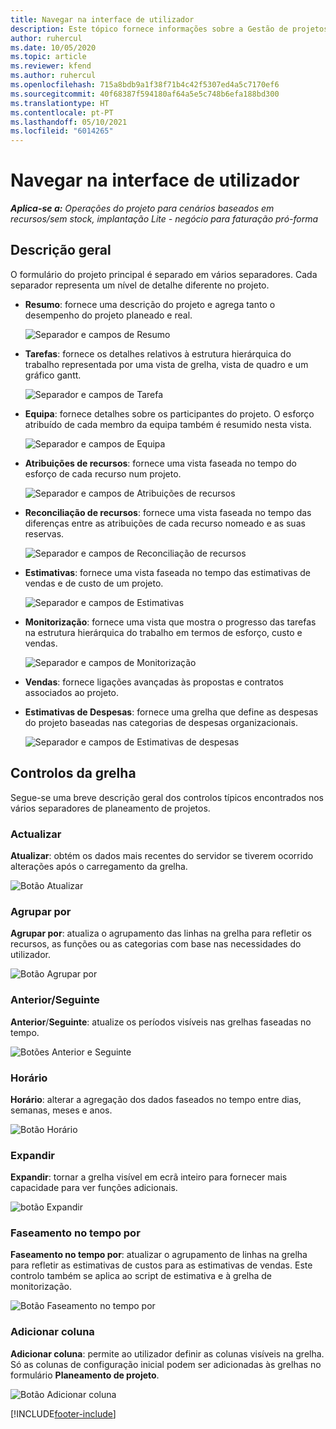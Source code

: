```yaml
---
title: Navegar na interface de utilizador
description: Este tópico fornece informações sobre a Gestão de projetos no Dynamics 365 Project Operations.
author: ruhercul
ms.date: 10/05/2020
ms.topic: article
ms.reviewer: kfend
ms.author: ruhercul
ms.openlocfilehash: 715a8bdb9a1f38f71b4c42f5307ed4a5c7170ef6
ms.sourcegitcommit: 40f68387f594180af64a5e5c748b6efa188bd300
ms.translationtype: HT
ms.contentlocale: pt-PT
ms.lasthandoff: 05/10/2021
ms.locfileid: "6014265"
---
```

# <a name="navigating-the-user-interface"></a>Navegar na interface de utilizador

_**Aplica-se a:** Operações do projeto para cenários baseados em recursos/sem stock, implantação Lite - negócio para faturação pró-forma_

## <a name="overview"></a>Descrição geral

O formulário do projeto principal é separado em vários separadores. Cada separador representa um nível de detalhe diferente no projeto.

- **Resumo**: fornece uma descrição do projeto e agrega tanto o desempenho do projeto planeado e real.

    ![Separador e campos de Resumo](media/navigation7.png)

- **Tarefas**: fornece os detalhes relativos à estrutura hierárquica do trabalho representada por uma vista de grelha, vista de quadro e um gráfico gantt.

    ![Separador e campos de Tarefa](media/navigation8.png)

- **Equipa**: fornece detalhes sobre os participantes do projeto. O esforço atribuído de cada membro da equipa também é resumido nesta vista.

    ![Separador e campos de Equipa](media/navigation9.png)

- **Atribuições de recursos**: fornece uma vista faseada no tempo do esforço de cada recurso num projeto.

    ![Separador e campos de Atribuições de recursos](media/navigation10.png)

- **Reconciliação de recursos**: fornece uma vista faseada no tempo das diferenças entre as atribuições de cada recurso nomeado e as suas reservas.

    ![Separador e campos de Reconciliação de recursos](media/navigation11.png)

- **Estimativas**: fornece uma vista faseada no tempo das estimativas de vendas e de custo de um projeto.

    ![Separador e campos de Estimativas](media/navigation12.png)

- **Monitorização**: fornece uma vista que mostra o progresso das tarefas na estrutura hierárquica do trabalho em termos de esforço, custo e vendas.

    ![Separador e campos de Monitorização](media/navigation13.png)

- **Vendas**: fornece ligações avançadas às propostas e contratos associados ao projeto.

- **Estimativas de Despesas**: fornece uma grelha que define as despesas do projeto baseadas nas categorias de despesas organizacionais.

    ![Separador e campos de Estimativas de despesas](media/navigation14.png)

## <a name="grid-controls"></a>Controlos da grelha

Segue-se uma breve descrição geral dos controlos típicos encontrados nos vários separadores de planeamento de projetos.

### <a name="refresh"></a>Actualizar

**Atualizar**: obtém os dados mais recentes do servidor se tiverem ocorrido alterações após o carregamento da grelha.

![Botão Atualizar](media/navigation7.png)

### <a name="group-by"></a>Agrupar por

**Agrupar por**: atualiza o agrupamento das linhas na grelha para refletir os recursos, as funções ou as categorias com base nas necessidades do utilizador.

![Botão Agrupar por](media/navigation6.png)

### <a name="previousnext"></a>Anterior/Seguinte

**Anterior**/**Seguinte**: atualize os períodos visíveis nas grelhas faseadas no tempo.

![Botões Anterior e Seguinte](media/navigation2.png)

### <a name="timescale"></a>Horário

**Horário**: alterar a agregação dos dados faseados no tempo entre dias, semanas, meses e anos.

![Botão Horário](media/navigation3.png)

### <a name="expand"></a>Expandir

**Expandir**: tornar a grelha visível em ecrã inteiro para fornecer mais capacidade para ver funções adicionais.

![botão Expandir](media/navigation4.png)

### <a name="time-phase-by"></a>Faseamento no tempo por

**Faseamento no tempo por**: atualizar o agrupamento de linhas na grelha para refletir as estimativas de custos para as estimativas de vendas. Este controlo também se aplica ao script de estimativa e à grelha de monitorização.

![Botão Faseamento no tempo por](media/navigation0.png)

### <a name="add-column"></a>Adicionar coluna

**Adicionar coluna**: permite ao utilizador definir as colunas visíveis na grelha. Só as colunas de configuração inicial podem ser adicionadas às grelhas no formulário **Planeamento de projeto**.

![Botão Adicionar coluna](media/navigation5.png)


[!INCLUDE[footer-include](../includes/footer-banner.md)]